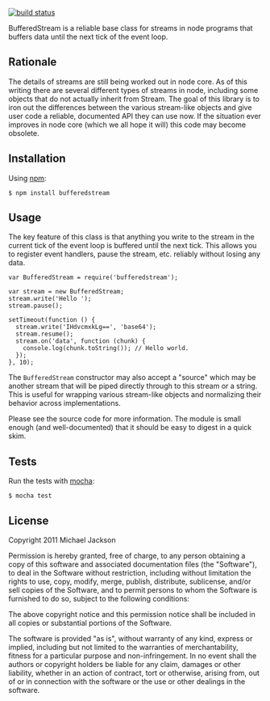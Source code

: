 [![build status](https://secure.travis-ci.org/mjijackson/bufferedstream.png)](http://travis-ci.org/mjijackson/bufferedstream)

BufferedStream is a reliable base class for streams in node programs that
buffers data until the next tick of the event loop.

## Rationale

The details of streams are still being worked out in node core. As of this
writing there are several different types of streams in node, including some
objects that do not actually inherit from Stream. The goal of this library is
to iron out the differences between the various stream-like objects and give
user code a reliable, documented API they can use now. If the situation ever
improves in node core (which we all hope it will) this code may become obsolete.

## Installation

Using [npm](http://npmjs.org):

    $ npm install bufferedstream

## Usage

The key feature of this class is that anything you write to the stream in the
current tick of the event loop is buffered until the next tick. This allows you
to register event handlers, pause the stream, etc. reliably without losing any
data.

    var BufferedStream = require('bufferedstream');

    var stream = new BufferedStream;
    stream.write('Hello ');
    stream.pause();

    setTimeout(function () {
      stream.write('IHdvcmxkLg==', 'base64');
      stream.resume();
      stream.on('data', function (chunk) {
        console.log(chunk.toString()); // Hello world.
      });
    }, 10);

The `BufferedStream` constructor may also accept a "source" which may be another
stream that will be piped directly through to this stream or a string. This is
useful for wrapping various stream-like objects and normalizing their behavior
across implementations.

Please see the source code for more information. The module is small enough (and
well-documented) that it should be easy to digest in a quick skim.

## Tests

Run the tests with [mocha](http://visionmedia.github.com/mocha/):

    $ mocha test

## License

Copyright 2011 Michael Jackson

Permission is hereby granted, free of charge, to any person obtaining a copy
of this software and associated documentation files (the "Software"), to deal
in the Software without restriction, including without limitation the rights
to use, copy, modify, merge, publish, distribute, sublicense, and/or sell
copies of the Software, and to permit persons to whom the Software is
furnished to do so, subject to the following conditions:

The above copyright notice and this permission notice shall be included in
all copies or substantial portions of the Software.

The software is provided "as is", without warranty of any kind, express or
implied, including but not limited to the warranties of merchantability,
fitness for a particular purpose and non-infringement. In no event shall the
authors or copyright holders be liable for any claim, damages or other
liability, whether in an action of contract, tort or otherwise, arising from,
out of or in connection with the software or the use or other dealings in
the software.
